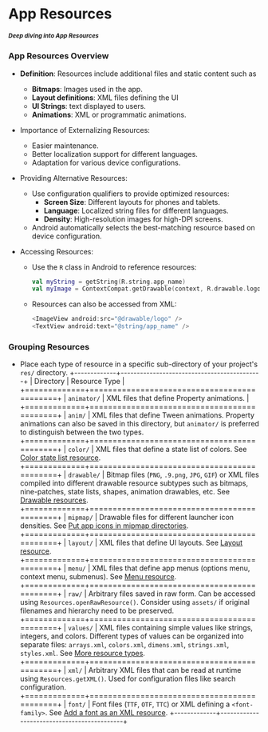 # App Resources
##### <small>Deep diving into App Resources</small>

### App Resources Overview

- **Definition**: Resources include additional files and static content such as

  - **Bitmaps**: Images used in the app.
  - **Layout definitions**: XML files defining the UI
  - **UI Strings**: text displayed to users.
  - **Animations**: XML or programmatic animations.
  
- Importance of Externalizing Resources:

  - Easier maintenance.
  - Better localization support for different languages.
  - Adaptation for various device configurations.
  
- Providing Alternative Resources:

  - Use configuration qualifiers to provide optimized resources:
    - **Screen Size**: Different layouts for phones and tablets.
    - **Language**: Localized string files for different languages.
    - **Density**: High-resolution images for high-DPI screens.
  - Android automatically selects the best-matching resource based on device configuration.

- Accessing Resources:

  - Use the `R` class in Android to reference resources:
    ```kotlin
    val myString = getString(R.string.app_name)
    val myImage = ContextCompat.getDrawable(context, R.drawable.logo)
    ```
  - Resources can also be accessed from XML:
    ```kotlin
    <ImageView android:src="@drawable/logo" />
    <TextView android:text="@string/app_name" />
    ```
    
### Grouping Resources
- Place each type of resource in a specific sub-directory of your project's `res/` directory.
+-------------+--------------------------------------------+
| Directory   | Resource Type                              |
+=============+============================================+
| `animator/` | XML files that define Property animations. |
+=============+============================================+
| `anim/`     | XML files that define Tween animations. Property animations can also be saved in this directory, but `animator/` is preferred to distinguish between the two types.                                     
+=============+============================================+
| `color/`    | XML files that define a state list of colors. See [Color state list resource](https://developer.android.com/guide/topics/resources/color-list).
+=============+============================================+
| `drawable/` | Bitmap files (`PNG`, `.9.png`, `JPG`, `GIF`) or XML files compiled into different drawable resource subtypes such as bitmaps, nine-patches, state lists, shapes, animation drawables, etc. See [Drawable resources](https://developer.android.com/guide/topics/resources/drawable-resource).
+=============+============================================+
| `mipmap/`   | Drawable files for different launcher icon densities. See [Put app icons in mipmap directories](https://developer.android.com/guide/practices/ui_guidelines/icon_design_adaptive).
+=============+============================================+
| `layout/`   | XML files that define UI layouts. See [Layout resource](https://developer.android.com/guide/topics/resources/layout-resource).
+=============+============================================+
| `menu/`     | XML files that define app menus (options menu, context menu, submenus). See [Menu resource](https://developer.android.com/guide/topics/resources/menu-resource). 
+=============+============================================+
| `raw/`      | Arbitrary files saved in raw form. Can be accessed using `Resources.openRawResource()`. Consider using `assets/` if original filenames and hierarchy need to be preserved. 
+=============+============================================+
| `values/`   | XML files containing simple values like strings, integers, and colors. Different types of values can be organized into separate files: `arrays.xml`, `colors.xml`, `dimens.xml`, `strings.xml`, `styles.xml`. See [More resource types](https://developer.android.com/guide/topics/resources/providing-resources). 
+=============+============================================+
| `xml/`      | Arbitrary XML files that can be read at runtime using `Resources.getXML()`. Used for configuration files like search configuration.
+=============+============================================+
| `font/`     | Font files (`TTF`, `OTF`, `TTC`) or XML defining a `<font-family>`. See [Add a font as an XML resource](https://developer.android.com/guide/topics/ui/look-and-feel/fonts-in-xml). 
+-------------+--------------------------------------------+


